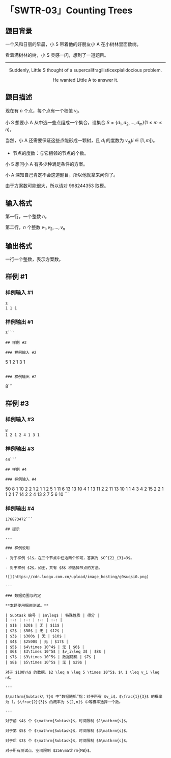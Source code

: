 # 「SWTR-03」Counting Trees

## 题目背景

一个风和日丽的早晨，小 $\mathrm{S}$ 带着他的好朋友小 $\mathrm{A}$ 在小树林里面数树。

看着满树林的树，小 $\mathrm{S}$ 灵感一闪，想到了一道题目。

---

$$\mathrm{Suddenly,\ Little\ S\ thought\ of\ a\ supercalifragilisticexpialidocious\ problem.}$$

$$\mathrm{He\ wanted\ Little\ A\ to\ answer\ it.}$$

## 题目描述

现在有 $n$ 个点，每个点有一个权值 $v_i$。

小 $\mathrm{S}$ 想要小 $\mathrm{A}$ 从中选一些点组成一个集合，设集合 $S=\{d_1,d_2,\dots,d_m\}(1\leq m\leq n)$。

当然，小 $\mathrm{A}$ 还需要保证这些点能形成一颗树，且 $d_i$ 的度数为 $v_{d_i}(i\in[1,m])$。

- 节点的度数：与它相邻的节点的个数。

小 $\mathrm{S}$ 想问小 $\mathrm{A}$ 有多少种满足条件的方案。

小 $\mathrm{A}$ 深知自己肯定不会这道题目，所以他就拿来问你了。

由于方案数可能很大，所以请对 $998244353$ 取模。

## 输入格式

第一行，一个整数 $n$。

第二行，$n$ 个整数 $v_1,v_2,\dots,v_n$

## 输出格式

一行一个整数，表示方案数。

## 样例 #1

### 样例输入 #1
```
3
1 1 1
```

### 样例输出 #1

```
3```

## 样例 #2

### 样例输入 #2
```
5
1 2 1 3 1
```

### 样例输出 #2

```
8```

## 样例 #3

### 样例输入 #3
```
8
1 2 1 2 4 1 3 1
```

### 样例输出 #3

```
44```

## 样例 #4

### 样例输入 #4
```
50
8 1 10 2 2 1 2 1 1 2 5 1 11 6 13 13 10 4 1 13 11 2 2 11 13 10 1 1 4 3 4 2 15 2 2 1 1 2 1 7 14 2 2 4 13 2 7 5 6 10 ```

### 样例输出 #4

```
176873472```

## 提示

---

### 样例说明

- 对于样例 $1$，在三个节点中任选两个即可，答案为 $C^{2}_{3}=3$。

- 对于样例 $2$，如图，共有 $8$ 种选择节点的方法。

![](https://cdn.luogu.com.cn/upload/image_hosting/g0suqsi0.png)

---

### 数据范围与约定

**本题使用捆绑测试。**

| Subtask 编号 | $n\leq$ | 特殊性质 | 得分 |
| :-: | :-: | :-: | :-: |
| $1$ | $20$ | 无 | $11$ |
| $2$ | $50$ | 无 | $12$ |
| $3$ | $300$ | 无 | $10$ |
| $4$ | $2500$ | 无 | $17$ |
| $5$ | $4\times 10^4$ | 无 | $6$ |
| $6$ | $3\times 10^5$ | $v_i\leq 3$ | $8$ |
| $7$ | $3\times 10^5$ | 数据随机 | $7$ |
| $8$ | $5\times 10^5$ | 无 | $29$ |

对于 $100\%$ 的数据，$2 \leq n \leq 5 \times 10^5$，$\ 1 \leq v_i \leq n$。

---

$\mathrm{Subtask\ 7}$ 中“数据随机”指：对于所有 $v_i$，$\frac{1}{3}$ 的概率为 1，$\frac{2}{3}$ 的概率为 $[2,n]$ 中等概率选择一个数。

---

对于前 $4$ 个 $\mathrm{Subtask}$，时间限制 $1\mathrm{s}$。

对于第 $5$ 个 $\mathrm{Subtask}$，时间限制 $3\mathrm{s}$。

对于后 $3$ 个 $\mathrm{Subtask}$，时间限制 $6\mathrm{s}$。

对于所有测试点，空间限制 $256\mathrm{MB}$。
